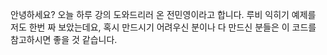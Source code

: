 안녕하세요?
오늘 하루 강의 도와드리러 온 전민영이라고 합니다.
루비 익히기 예제를 저도 한번 짜 보았는데요,
혹시 만드시기 어려우신 분이나 다 만드신 분들은
이 코드를 참고하시면 좋을 것 같습니다.